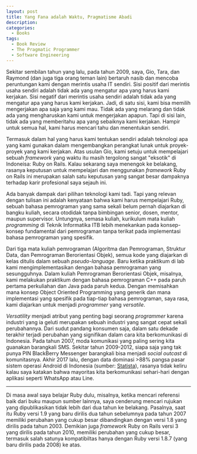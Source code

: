 ```yaml
---
layout: post
title: Yang Fana adalah Waktu, Pragmatisme Abadi
description: 
categories:
  - Books
tags:
  - Book Review
  - The Pragmatic Programmer
  - Software Engineering
---
```


Sekitar sembilan tahun yang lalu, pada tahun 2009, saya, Gio, Tara, dan Raymond (dan juga tiga orang teman lain) bertaruh nasib dan mencoba peruntungan kami dengan merintis usaha IT sendiri. Sisi positif dari merintis usaha sendiri adalah tidak ada yang mengatur apa yang harus kami kerjakan. Sisi negatif dari merintis usaha sendiri adalah tidak ada yang mengatur apa yang harus kami kerjakan. Jadi, di satu sisi, kami bisa memilih mengerjakan apa saja yang kami mau. Tidak ada yang melarang dan tidak ada yang mengharuskan kami untuk mengerjakan apapun. Tapi di sisi lain, tidak ada yang memberitahu apa yang sebaiknya kami kerjakan. Hampir untuk semua hal, kami harus mencari tahu dan menentukan sendiri.

Termasuk dalam hal yang harus kami tentukan sendiri adalah teknologi apa yang kami gunakan dalam mengembangkan perangkat lunak untuk proyek-proyek yang kami kerjakan. Atas usulan Gio, kami setuju untuk mempelajari sebuah *framework* yang waktu itu masih tergolong sangat "eksotik" di Indoneisa: Ruby on Rails. Kalau sekarang saya menengok ke belakang, rasanya keputusan untuk mempelajari dan menggunakan *framework* Ruby on Rails ini merupakan salah satu keputusan yang sangat besar dampaknya terhadap karir profesional saya sejauh ini.

Ada banyak dampak dari pilihan teknologi kami tadi. Tapi yang relevan dengan tulisan ini adalah kenyataan bahwa kami harus mempelajari Ruby, sebuah bahasa pemrograman yang sama sekali belum pernah diajarkan di bangku kuliah, secara otodidak tanpa bimbingan senior, dosen, mentor, maupun supervisor. Untungnya, semasa kuliah, kurikulum mata kuliah *programming* di Teknik Informatika ITB lebih menekankan pada konsep-konsep fundamental dari pemrograman tanpa terikat pada implementasi bahasa pemrograman yang spesifik.

Dari tiga mata kuliah pemrograman (Algoritma dan Pemrograman, Struktur Data, dan Pemrograman Berorientasi Objek), semua kode yang diajarkan di kelas ditulis dalam sebuah *pseudo-language*. Baru ketika praktikum di lab kami mengimplementasikan dengan bahasa pemrograman yang sesungguhnya. Dalam kuliah Pemrograman Berorientasi Objek, misalnya, kami melakukan praktikum dengan bahasa pemrograman C++ pada paruh pertama perkuliahan dan Java pada paruh kedua. Dengan memisahkan mana konsep Object Oriented Programming yang generik dan mana implementasi yang spesifik pada tiap-tiap bahasa pemrograman, saya rasa, kami diajarkan untuk menjadi *programmer* yang *versatile*.

*Versatility* menjadi atribut yang penting bagi seorang *programmer* karena industri yang ia geluti merupakan sebuah industri yang sangat cepat sekali perubahannya. Dari sudut pandang konsumen saja, dalam satu dekade terakhir terjadi perubahan yang signifikan dalam cara kita berkomunikasi di Indonesia. Pada tahun 2007, moda komunikasi yang paling sering kita guanakan barangkali SMS. Sekitar tahun 2009-2012, siapa saja yang tak punya PIN BlackBerry Messenger barangkali bisa menjadi *social outcast* di komunitasnya. Akhir 2017 lalu, dengan data dominasi >88% pangsa pasar sistem operasi Android di Indonesia (sumber: [Statista](https://www.statista.com/statistics/262205/market-share-held-by-mobile-operating-systems-in-indonesia/)), rasanya tidak keliru kalau saya katakan bahwa mayoritas kita berkomunikasi sehari-hari dengan aplikasi seperti WhatsApp atau Line.

***

Di masa awal saya belajar Ruby dulu, misalnya, ketika mencari referensi baik dari buku maupun sumber lainnya, saya cenderung mencari rujukan yang dipublikasikan tidak lebih dari dua tahun ke belakang. Pasalnya, saat itu Ruby versi 1.9 yang baru dirilis dua tahun sebelumnya pada tahun 2007 memiliki perubahan yang cukup besar dibandingkan dengan versi 1.8 yang dirilis pada tahun 2003. Demikian juga *framework* Ruby on Rails versi 3 yang dirilis pada tahun 2010, memiliki perubahan yang cukup besar, termasuk salah satunya kompatibiltas hanya dengan Ruby versi 1.8.7 (yang baru dirilis pada 2008) ke atas.